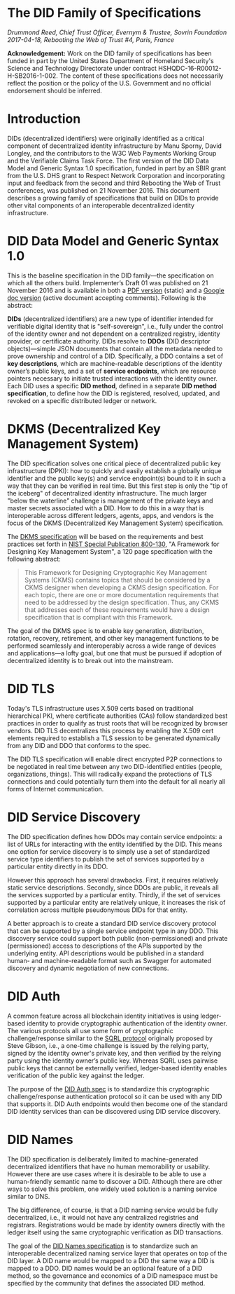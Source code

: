# The DID Family of Specifications

*Drummond Reed, Chief Trust Officer, Evernym & Trustee, Sovrin Foundation
2017-04-18, Rebooting the Web of Trust #4, Paris, France*

**Acknowledgement:** Work on the DID family of specifications has been funded in part by the United States Department of Homeland Security's Science and Technology Directorate under contract HSHQDC-16-R00012-H-SB2016-1-002. The content of these specifications does not necessarily reflect the position or the policy of the U.S. Government and no official endorsement should be inferred. 

# Introduction

DIDs (decentralized identifiers) were originally identified as a critical component of decentralized identity infrastructure by Manu Sporny, David Longley, and the contributors to the W3C Web Payments Working Group and the Verifiable Claims Task Force. The first version of the DID Data Model and Generic Syntax 1.0 specification, funded in part by an SBIR grant from the U.S. DHS grant to Respect Network Corporation and incorporating input and feedback from the second and third Rebooting the Web of Trust conferences, was published on 21 November 2016. This document describes a growing family of specifications that build on DIDs to provide other vital components of an interoperable decentralized identity infrastructure.

# DID Data Model and Generic Syntax 1.0

This is the baseline specification in the DID family—the specification on which all the others build. Implementer’s Draft 01 was published on 21 November 2016 and is available in both a [PDF version](https://github.com/WebOfTrustInfo/rebooting-the-web-of-trust-fall2016/blob/master/final-documents/did-implementer-draft-10.pdf) (static) and a [Google doc version](https://docs.google.com/document/d/1Z-9jX4PEWtyRFD5fEyyzEnWK_0ir0no1JJLuRu8O9Gs/edit?usp=sharing) (active document accepting comments). Following is the abstract:

**DIDs** (decentralized identifiers) are a new type of identifier intended for verifiable digital identity that is "self-sovereign", i.e., fully under the control of the identity owner and not dependent on a centralized registry, identity provider, or certificate authority. DIDs resolve to **DDOs** (DID descriptor objects)—simple JSON documents that contain all the metadata needed to prove ownership and control of a DID. Specifically, a DDO contains a set of **key descriptions**, which are machine-readable descriptions of the identity owner’s public keys, and a set of **service endpoints**, which are resource pointers necessary to initiate trusted interactions with the identity owner. Each DID uses a specific **DID method**, defined in a separate **DID method specification**, to define how the DID is registered, resolved, updated, and revoked on a specific distributed ledger or network. 

# DKMS (Decentralized Key Management System)

The DID specification solves one critical piece of decentralized public key infrastructure (DPKI): how to quickly and easily establish a globally unique identifier and the public key(s) and service endpoint(s) bound to it in such a way that they can be verified in real time. But this first step is only the "tip of the iceberg" of decentralized identity infrastructure. The much larger "below the waterline" challenge is management of the private keys and master secrets associated with a DID. How to do this in a way that is interoperable across different ledgers, agents, apps, and vendors is the focus of the DKMS (Decentralized Key Management System) specification.

The [DKMS specification](/topics-and-advance-readings/dkms-decentralized-key-mgmt-system.md) will be based on the requirements and best practices set forth in [NIST Special Publication 800-130](http://nvlpubs.nist.gov/nistpubs/SpecialPublications/NIST.SP.800-130.pdf), "A Framework for Designing Key Management System", a 120 page specification with the following abstract:

>This Framework for Designing Cryptographic Key Management Systems (CKMS) contains topics that should be considered by a CKMS designer when developing a CKMS design specification. For each topic, there are one or more documentation requirements that need to be addressed by the design specification. Thus, any CKMS that addresses each of these requirements would have a design specification that is compliant with this Framework. 

The goal of the DKMS spec is to enable key generation, distribution, rotation, recovery, retirement, and other key management functions to be performed seamlessly and interoperably across a wide range of devices and applications—a lofty goal, but one that must be pursued if adoption of decentralized identity is to break out into the mainstream.

# DID TLS

Today's TLS infrastructure uses X.509 certs based on traditional hierarchical PKI, where certificate authorities (CAs) follow standardized best practices in order to qualify as trust roots that will be recognized by browser vendors. DID TLS decentralizes this process by enabling the X.509 cert elements required to establish a TLS session to be generated dynamically from any DID and DDO that conforms to the spec.

The DID TLS specification will enable direct encrypted P2P connections to be negotiated in real time between any two DID-identified entities (people, organizations, things). This will radically expand the protections of TLS connections and could potentially turn them into the default for all nearly all forms of Internet communication.

# DID Service Discovery

The DID specification defines how DDOs may contain service endpoints: a list of URLs for interacting with the entity identified by the DID. This means one option for service discovery is to simply use a set of standardized service type identifiers to publish the set of services supported by a particular entity directly in its DDO.

However this approach has several drawbacks. First, it requires relatively static service descriptions. Secondly, since DDOs are public, it reveals all the services supported by a particular entity. Thirdly, if the set of services supported by a particular entity are relatively unique, it increases the risk of correlation across multiple pseudonymous DIDs for that entity.

A better approach is to create a standard DID service discovery protocol that can be supported by a single service endpoint type in any DDO. This discovery service could support both public (non-permissioned) and private (permissioned) access to descriptions of the APIs supported by the underlying entity. API descriptions would be published in a standard human- and machine-readable format such as Swagger for automated discovery and dynamic negotiation of new connections.

# DID Auth

A common feature across all blockchain identity initiatives is using ledger-based identity to provide cryptographic authentication of the identity owner. The various protocols all use some form of cryptographic challenge/response similar to the [SQRL protocol](https://en.wikipedia.org/wiki/SQRL) originally proposed by Steve Gibson, i.e., a one-time challenge is issued by the relying party, signed by the identity owner's private key, and then verified by the relying party using the identity owner’s public key. Whereas SQRL uses pairwise public keys that cannot be externally verified, ledger-based identity enables verification of the public key against the ledger.

The purpose of the [DID Auth spec](https://github.com/WebOfTrustInfo/rebooting-the-web-of-trust-spring2017/blob/master/topics-and-advance-readings/did-auth.md) is to standardize this cryptographic challenge/response authentication protocol so it can be used with any DID that supports it. DID Auth endpoints would then become one of the standard DID identity services than can be discovered using DID service discovery.

# DID Names

The DID specification is deliberately limited to machine-generated decentralized identifiers that have no human memorability or usability. However there are use cases where it is desirable to be able to use a human-friendly semantic name to discover a DID. Although there are other ways to solve this problem, one widely used solution is a naming service similar to DNS. 

The big difference, of course, is that a DID naming service would be fully decentralized, i.e., it would not have any centralized registries and registrars. Registrations would be made by identity owners directly with the ledger itself using the same cryptographic verification as DID transactions.

The goal of the [DID Names specification](https://github.com/WebOfTrustInfo/rebooting-the-web-of-trust-spring2017/blob/master/topics-and-advance-readings/did-names.md) is to standardize such an interoperable decentralized naming service layer that operates on top of the DID layer. A DID name would be mapped to a DID the same way a DID is mapped to a DDO. DID names would be an optional feature of a DID method, so the governance and economics of a DID namespace must be specified by the community that defines the associated DID method.

